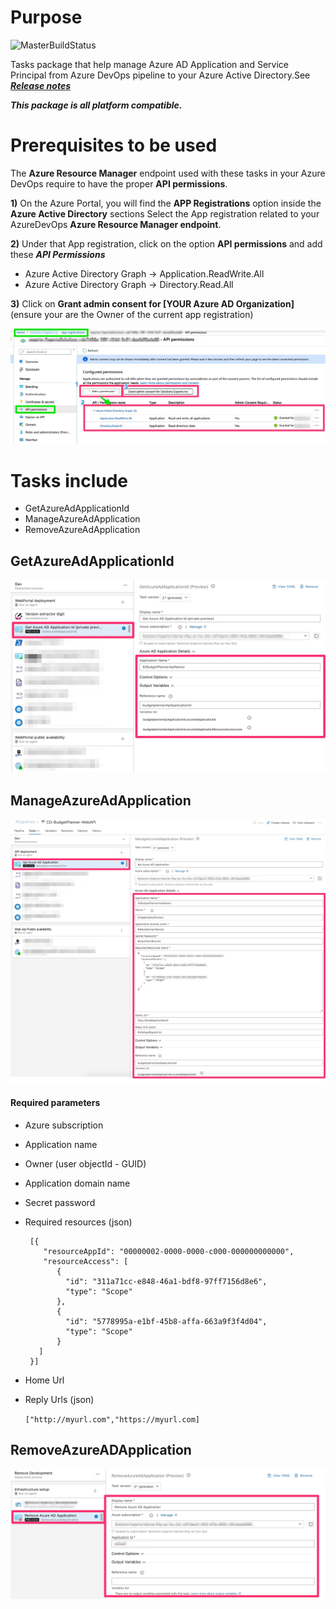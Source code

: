 # Purpose

![MasterBuildStatus](https://dev.azure.com/experta/Community/_apis/build/status/expertasolutions.AzureADApplicationExtensions?branchName=master)

Tasks package that help manage Azure AD Application and Service Principal from Azure DevOps pipeline to your Azure Active Directory.See ***[Release notes](https://github.com/expertasolutions/AzureADApplicationExtensions/releases)***


***This package is all platform compatible.***

# Prerequisites to be used
The **Azure Resource Manager** endpoint used with these tasks in your Azure DevOps require to have the proper **API permissions**.

**1)** On the Azure Portal, you will find the **APP Registrations** option inside the **Azure Active Directory** sections
Select the App registration related to your AzureDevOps **Azure Resource Manager endpoint**.

**2)** Under that App registration, click on the option **API permissions** and add these ***API Permissions***
- Azure Active Directory Graph -> Application.ReadWrite.All
- Azure Active Directory Graph -> Directory.Read.All

**3)** Click on **Grant admin consent for [YOUR Azure AD Organization]** (ensure your are the Owner of the current app registration)

![AzureADAppRegistrationApiPermissions](_img/azureadapiperms.jpg)

# Tasks include
- GetAzureAdApplicationId
- ManageAzureAdApplication
- RemoveAzureAdApplication

## GetAzureAdApplicationId
![GetAzureAdApplication](_img/get-azureadapplicationdetail-v2.jpg)

## ManageAzureAdApplication
![ManageAzureAdApplication](_img/manageAdApplication-v2.jpg)
#### Required parameters
- Azure subscription
- Application name
- Owner (user objectId - GUID)
- Application domain name
- Secret password
- Required resources (json)
	```
	 [{
		"resourceAppId": "00000002-0000-0000-c000-000000000000",
		"resourceAccess": [
           {
             "id": "311a71cc-e848-46a1-bdf8-97ff7156d8e6",
             "type": "Scope"
           },
           {
             "id": "5778995a-e1bf-45b8-affa-663a9f3f4d04",
             "type": "Scope"
           }
       ]
     }]
    ```
               
- Home Url
- Reply Urls (json)

	```["http://myurl.com","https://myurl.com]```

## RemoveAzureADApplication
![Remove-AzureApplicationAD](_img/remove-applicationad-v2.jpg)
